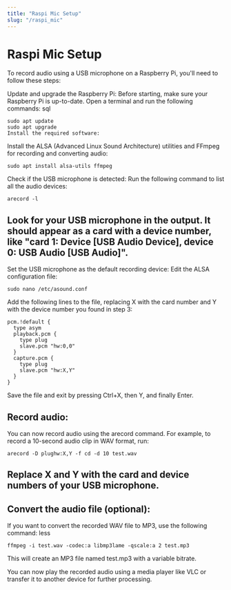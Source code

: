 ```yaml
---
title: "Raspi Mic Setup"
slug: "/raspi_mic"
---
```


# Raspi Mic Setup

To record audio using a USB microphone on a Raspberry Pi, you'll need to follow these steps:

Update and upgrade the Raspberry Pi:
Before starting, make sure your Raspberry Pi is up-to-date. Open a terminal and run the following commands:
sql
```
sudo apt update
sudo apt upgrade
Install the required software:
```
Install the ALSA (Advanced Linux Sound Architecture) utilities and FFmpeg for recording and converting audio:
```
sudo apt install alsa-utils ffmpeg
```
Check if the USB microphone is detected:
Run the following command to list all the audio devices:
```
arecord -l
```
## Look for your USB microphone in the output. It should appear as a card with a device number, like "card 1: Device [USB Audio Device], device 0: USB Audio [USB Audio]".

Set the USB microphone as the default recording device:
Edit the ALSA configuration file:

```
sudo nano /etc/asound.conf
```
Add the following lines to the file, replacing X with the card number and Y with the device number you found in step 3:

```
pcm.!default {
  type asym
  playback.pcm {
    type plug
    slave.pcm "hw:0,0"
  }
  capture.pcm {
    type plug
    slave.pcm "hw:X,Y"
  }
}
```
Save the file and exit by pressing Ctrl+X, then Y, and finally Enter.

## Record audio:
You can now record audio using the arecord command. For example, to record a 10-second audio clip in WAV format, run:

```
arecord -D plughw:X,Y -f cd -d 10 test.wav
```
## Replace X and Y with the card and device numbers of your USB microphone.

## Convert the audio file (optional):
If you want to convert the recorded WAV file to MP3, use the following command:
less
```
ffmpeg -i test.wav -codec:a libmp3lame -qscale:a 2 test.mp3
```
This will create an MP3 file named test.mp3 with a variable bitrate.

You can now play the recorded audio using a media player like VLC or transfer it to another device for further processing.